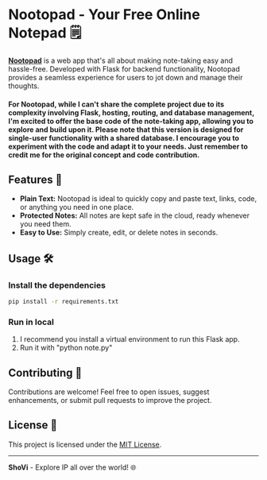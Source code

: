 # Nootopad - Your Free Online Notepad 🗒️

**[Nootopad](https://nootopad.com)** is a web app that's all about making note-taking easy and hassle-free. Developed with Flask for backend functionality, Nootopad provides a seamless experience for users to jot down and manage their thoughts. 

#### For Nootopad, while I can't share the complete project due to its complexity involving Flask, hosting, routing, and database management, I'm excited to offer the base code of the note-taking app, allowing you to explore and build upon it. Please note that this version is designed for single-user functionality with a shared database. I encourage you to experiment with the code and adapt it to your needs. Just remember to credit me for the original concept and code contribution.

## Features 🚀

- **Plain Text:** Nootopad is ideal to quickly copy and paste text, links, code, or anything you need in one place.
- **Protected Notes:** All notes are kept safe in the cloud, ready whenever you need them.
- **Easy to Use:** Simply create, edit, or delete notes in seconds.  

## Usage 🛠️

### Install the dependencies

```bash
pip install -r requirements.txt
```

### Run in local

1. I recommend you install a virtual environment to run this Flask app.
2. Run it with "python note.py"

   
## Contributing 🤝

Contributions are welcome! Feel free to open issues, suggest enhancements, or submit pull requests to improve the project.

## License 📝

This project is licensed under the [MIT License](LICENSE).

---

**ShoVi** - Explore IP all over the world! 🌐
